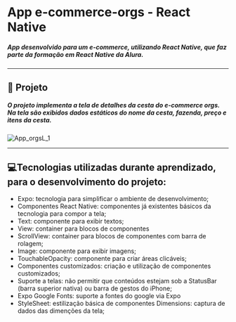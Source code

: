 # App e-commerce-orgs - **React Native**

#####  App desenvolvido para um e-commerce, utilizando **React Native**, que faz parte da formação em React Native da Alura.
***

## :iphone: Projeto

##### O projeto implementa a tela de detalhes da cesta do e-commerce orgs. Na tela são exibidos dados estáticos do nome da cesta, fazenda, preço e itens da cesta.

![App_orgsL_1](https://user-images.githubusercontent.com/89861753/147839862-bbba6b30-0bee-4714-9ffb-c0c9b1806684.gif)

***

## :computer:Tecnologias utilizadas durante aprendizado, para o desenvolvimento do projeto:
* Expo: tecnologia para simplificar o ambiente de desenvolvimento;
* Componentes React Native: componentes já existentes básicos da tecnologia para compor a tela;
* Text: componente para exibir textos;
* View: container para blocos de componentes
* ScrollView: container para blocos de componentes com barra de rolagem;
* Image: componente para exibir imagens;
* TouchableOpacity: componente para criar áreas clicáveis;
* Componentes customizados: criação e utilização de componentes customizados;
* Suporte a telas: não permitir que conteúdos estejam sob a StatusBar (barra superior nativa) ou barra de gestos do iPhone;
* Expo Google Fonts: suporte a fontes do google via Expo
* StyleSheet: estilização básica de componentes
Dimensions: captura de dados das dimenções da tela;

